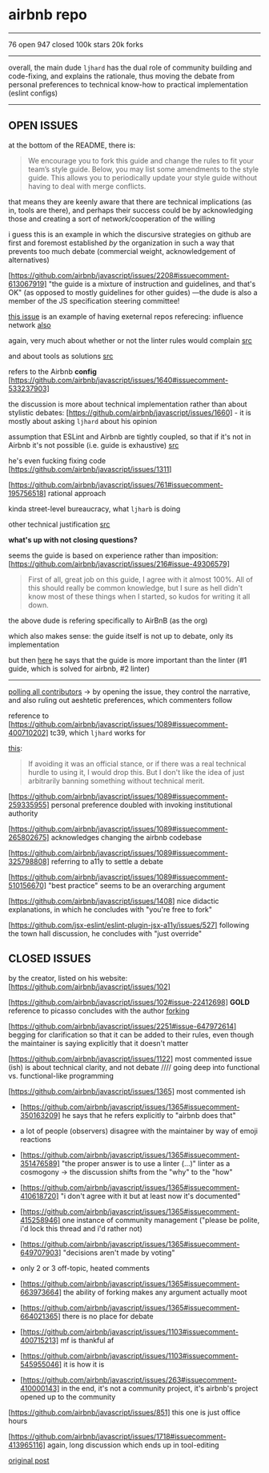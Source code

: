 # airbnb repo

---

76 open
947 closed
100k stars
20k forks

---

overall, the main dude `ljhard` has the dual role of community building and code-fixing, and explains the rationale, thus moving the debate from personal preferences to technical know-how to practical implementation (eslint configs)

---

## OPEN ISSUES

at the bottom of the README, there is:

> We encourage you to fork this guide and change the rules to fit your team’s style guide. Below, you may list some amendments to the style guide. This allows you to periodically update your style guide without having to deal with merge conflicts.

that means they are keenly aware that there are technical implications (as in, tools are there), and perhaps their success could be by acknowledging those and creating a sort of network/cooperation of the willing

i guess this is an example in which the discursive strategies on github are first and foremost established *by* the organization in such a way that prevents too much debate (commercial weight, acknowledgement of alternatives)

[https://github.com/airbnb/javascript/issues/2208#issuecomment-613067919] "the guide is a mixture of instruction and guidelines, and that's OK" (as opposed to mostly guidelines for other guides) —the dude is also a member of the JS specification steering committee!

[this issue](https://github.com/airbnb/javascript/issues/1875) is an example of having exeternal repos referecing: influence network [also](https://github.com/airbnb/javascript/issues/1275)

again, very much about whether or not the linter rules would complain [src](https://github.com/airbnb/javascript/issues/1812#issuecomment-389745443)

and about tools as solutions [src](https://github.com/airbnb/javascript/issues/1640#issuecomment-533216474)

refers to the Airbnb **config** [https://github.com/airbnb/javascript/issues/1640#issuecomment-533237903]

the discussion is more about technical implementation rather than about stylistic debates: [https://github.com/airbnb/javascript/issues/1660] - it is mostly about asking `ljhard` about his opinion

assumption that ESLint and Airbnb are tightly coupled, so that if it's not in Airbnb it's not possible (i.e. guide is exhaustive) [src](https://github.com/airbnb/javascript/issues/1660#issuecomment-419087604)

he's even fucking fixing code [https://github.com/airbnb/javascript/issues/1311]

[https://github.com/airbnb/javascript/issues/761#issuecomment-195756518] rational approach

kinda street-level bureaucracy, what `ljharb` is doing

other technical justification [src](https://github.com/airbnb/javascript/issues/761#issuecomment-350507083)

**what's up with not closing questions?**

seems the guide is based on experience rather than imposition: [https://github.com/airbnb/javascript/issues/216#issue-49306579]

> First of all, great job on this guide, I agree with it almost 100%. All of this should really be common knowledge, but I sure as hell didn't know most of these things when I started, so kudos for writing it all down.

the above dude is refering specifically to AirBnB (as the org)

which also makes sense: the guide itself is not up to debate, only its implementation

but then [here](https://github.com/airbnb/javascript/issues/216#issuecomment-448377793) he says that the guide is more important than the linter (#1 guide, which is solved for airbnb, #2 linter)

---

[polling all contributors](https://github.com/airbnb/javascript/issues/1089) -> by opening the issue, they control the narrative, and also ruling out aeshtetic preferences, which commenters follow

reference to [https://github.com/airbnb/javascript/issues/1089#issuecomment-400710202] tc39, which `ljhard` works for

[this](https://github.com/airbnb/javascript/issues/1089#issuecomment-251294691):

> If avoiding it was an official stance, or if there was a real technical hurdle to using it, I would drop this. But I don't like the idea of just arbitrarily banning something without technical merit.

[https://github.com/airbnb/javascript/issues/1089#issuecomment-259335955] personal preference doubled with invoking institutional authority

[https://github.com/airbnb/javascript/issues/1089#issuecomment-265802675] acknowledges changing the airbnb codebase

[https://github.com/airbnb/javascript/issues/1089#issuecomment-325798808] referring to a11y to settle a debate

[https://github.com/airbnb/javascript/issues/1089#issuecomment-510156670] "best practice" seems to be an overarching argument

[https://github.com/airbnb/javascript/issues/1408] nice didactic explanations, in which he concludes with "you're free to fork"

[https://github.com/jsx-eslint/eslint-plugin-jsx-a11y/issues/527] following the town hall discussion, he concludes with "just override"

## CLOSED ISSUES

by the creator, listed on his website: [https://github.com/airbnb/javascript/issues/102]

[https://github.com/airbnb/javascript/issues/102#issue-22412698] **GOLD** reference to picasso concludes with the author [forking](https://github.com/airbnb/javascript/issues/102#issuecomment-28259657)

[https://github.com/airbnb/javascript/issues/2251#issue-647972614] begging for clarification so that it can be added to their rules, even though the maintainer is saying explicitly that it doesn't matter

[https://github.com/airbnb/javascript/issues/1122] most commented issue (ish) is about technical clarity, and not debate //// going deep into functional vs. functional-like programming

[https://github.com/airbnb/javascript/issues/1365] most commented ish

- [https://github.com/airbnb/javascript/issues/1365#issuecomment-350163209] he says that he refers explicitly to "airbnb does that"
- a lot of people (observers) disagree with the maintainer by way of emoji reactions
- [https://github.com/airbnb/javascript/issues/1365#issuecomment-351476589] "the proper answer is to use a linter (...)" linter as a cosmogony -> the discussion shifts from the "why" to the "how"
- [https://github.com/airbnb/javascript/issues/1365#issuecomment-410618720] "i don't agree with it but at least now it's documented"
- [https://github.com/airbnb/javascript/issues/1365#issuecomment-415258946] one instance of community management ("please be polite, i'd lock this thread and i'd rather not)
- [https://github.com/airbnb/javascript/issues/1365#issuecomment-649707903] "decisions aren't made by voting"
- only 2 or 3 off-topic, heated comments
- [https://github.com/airbnb/javascript/issues/1365#issuecomment-663973664] the ability of forking makes any argument actually moot
- [https://github.com/airbnb/javascript/issues/1365#issuecomment-664021365] there is no place for debate

- [https://github.com/airbnb/javascript/issues/1103#issuecomment-400715213] mf is thankful af
- [https://github.com/airbnb/javascript/issues/1103#issuecomment-545955046] it is how it is

- [https://github.com/airbnb/javascript/issues/263#issuecomment-410000143] in the end, it's not a community project, it's airbnb's project opened up to the community

[https://github.com/airbnb/javascript/issues/851] this one is just office hours

[https://github.com/airbnb/javascript/issues/1718#issuecomment-413965116] again, long discussion which ends up in tool-editing

[original post](https://medium.com/airbnb-engineering/our-javascript-style-guide-43b026f5b463#.83k4g3ht6)